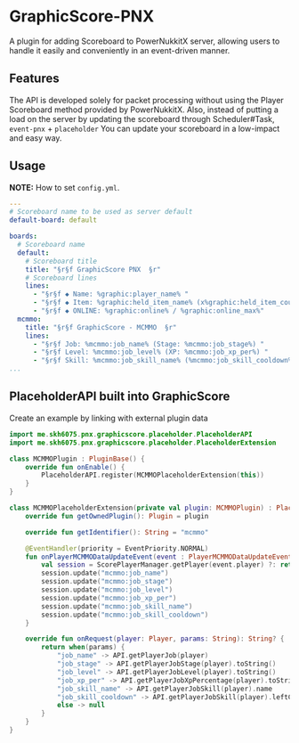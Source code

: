 # GraphicScore-PNX
A plugin for adding Scoreboard to PowerNukkitX server, allowing users to handle it easily and conveniently in an event-driven manner.

## Features
The API is developed solely for packet processing without using the Player Scoreboard method provided by PowerNukkitX.
Also, instead of putting a load on the server by updating the scoreboard through Scheduler#Task, ```event-pnx``` + ```placeholder``` You can update your scoreboard in a low-impact and easy way.

## Usage

**NOTE:** How to set `config.yml`.
```yml
---
# Scoreboard name to be used as server default
default-board: default

boards:
  # Scoreboard name
  default:
    # Scoreboard title
    title: "§r§f GraphicScore PNX  §r"
    # Scoreboard lines
    lines:
      - "§r§f ◆ Name: %graphic:player_name% "
      - "§r§f ◆ Item: %graphic:held_item_name% (x%graphic:held_item_count%) "
      - "§r§f ◆ ONLINE: %graphic:online% / %graphic:online_max%"
  mcmmo:
    title: "§r§f GraphicScore - MCMMO  §r"
    lines:
      - "§r§f Job: %mcmmo:job_name% (Stage: %mcmmo:job_stage%) "
      - "§r§f Level: %mcmmo:job_level% (XP: %mcmmo:job_xp_per%) "
      - "§r§f Skill: %mcmmo:job_skill_name% (%mcmmo:job_skill_cooldown% left..)"
...
```

## PlaceholderAPI built into GraphicScore
Create an example by linking with external plugin data
```kotlin
import me.skh6075.pnx.graphicscore.placeholder.PlaceholderAPI
import me.skh6075.pnx.graphicscore.placeholder.PlaceholderExtension

class MCMMOPlugin : PluginBase() {
    override fun onEnable() {
        PlaceholderAPI.register(MCMMOPlaceholderExtension(this))
    }
}

class MCMMOPlaceholderExtension(private val plugin: MCMMOPlugin) : PlaceholderExtension() {
    override fun getOwnedPlugin(): Plugin = plugin

    override fun getIdentifier(): String = "mcmmo"

    @EventHandler(priority = EventPriority.NORMAL)
    fun onPlayerMCMMODataUpdateEvent(event : PlayerMCMMODataUpdateEvent) {
        val session = ScorePlayerManager.getPlayer(event.player) ?: return
        session.update("mcmmo:job_name")
        session.update("mcmmo:job_stage")
        session.update("mcmmo:job_level")
        session.update("mcmmo:job_xp_per")
        session.update("mcmmo:job_skill_name")
        session.update("mcmmo:job_skill_cooldown")
    }

    override fun onRequest(player: Player, params: String): String? {
        return when(params) {
            "job_name" -> API.getPlayerJob(player)
            "job_stage" -> API.getPlayerJobStage(player).toString()
            "job_level" -> API.getPlayerJobLevel(player).toString()
            "job_xp_per" -> API.getPlayerJobXpPercentage(player).toString()
            "job_skill_name" -> API.getPlayerJobSkill(player).name
            "job_skill_cooldown" -> API.getPlayerJobSkill(player).leftCooldown
            else -> null
        }
    }
}
```
